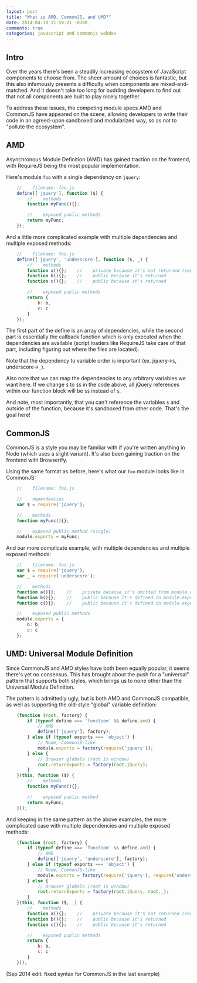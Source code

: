 ```yaml
---
layout: post
title: "What is AMD, CommonJS, and UMD?"
date: 2014-04-30 11:59:21 -0700
comments: true
categories: javascript amd commonjs webdev
---
```


## Intro
Over the years there's been a steadily increasing ecosystem of JavaScript components to choose from.  The sheer amount of choices is fantastic, but this also infamously presents a difficulty when components are mixed-and-matched.  And it doesn't take too long for budding developers to find out that not all components are built to play nicely together.

To address these issues, the competing module specs AMD and CommonJS have appeared on the scene, allowing developers to write their code in an agreed-upon sandboxed and modularized way, so as not to "pollute the ecosystem".


## AMD
Asynchronous Module Definition (AMD) has gained traction on the frontend, with RequireJS being the most popular implementation.

Here's module ```foo``` with a single dependency on ```jquery```:

``` javascript
    //    filename: foo.js
    define(['jquery'], function ($) {
        //    methods
        function myFunc(){};

        //    exposed public methods
        return myFunc;
    });
```

And a little more complicated example with multiple dependencies and multiple exposed methods:

``` javascript
    //    filename: foo.js
    define(['jquery', 'underscore'], function ($, _) {
        //    methods
        function a(){};    //    private because it's not returned (see below)
        function b(){};    //    public because it's returned
        function c(){};    //    public because it's returned

        //    exposed public methods
        return {
            b: b,
            c: c
        }
    });
```

The first part of the define is an array of dependencies, while the second part is essentially the callback function which is only executed when the dependencies are available (script loaders like RequireJS take care of that part, including figuring out where the files are located).

Note that the dependency to variable order is important (ex. jquery->```$```, underscore->```_```).

Also note that we can map the dependencies to any arbitrary variables we want here.  If we change ```$``` to ```$$``` in the code above, all jQuery references within our function block will be ``$$`` instead of ``$``.

And note, most importantly, that you can't reference the variables ```$``` and ```_``` outside of the function, because it's sandboxed from other code.  That's the goal here!


## CommonJS

CommonJS is a style you may be familiar with if you're written anything in Node (which uses a slight variant).  It's also been gaining traction on the frontend with Browserify.

Using the same format as before, here's what our ```foo``` module looks like in CommonJS:

``` javascript
    //    filename: foo.js

    //    dependencies
    var $ = require('jquery');

    //    methods
    function myFunc(){};

    //    exposed public method (single)
    module.exports = myFunc;
```

And our more complicate example, with multiple dependencies and multiple exposed methods:

``` javascript
    //    filename: foo.js
    var $ = require('jquery');
    var _ = require('underscore');

    //    methods
    function a(){};    //    private because it's omitted from module.exports (see below)
    function b(){};    //    public because it's defined in module.exports
    function c(){};    //    public because it's defined in module.exports

    //    exposed public methods
    module.exports = {
        b: b,
        c: c
    };
```

## UMD: Universal Module Definition

Since CommonJS and AMD styles have both been equally popular, it seems there's yet no consensus.  This has brought about the push for a "universal" pattern that supports both styles, which brings us to none other than the Universal Module Definition.

The pattern is admittedly ugly, but is both AMD and CommonJS compatible, as well as supporting the old-style "global" variable definition:

``` javascript
    (function (root, factory) {
        if (typeof define === 'function' && define.amd) {
            // AMD
            define(['jquery'], factory);
        } else if (typeof exports === 'object') {
            // Node, CommonJS-like
            module.exports = factory(require('jquery'));
        } else {
            // Browser globals (root is window)
            root.returnExports = factory(root.jQuery);
        }
    }(this, function ($) {
        //    methods
        function myFunc(){};

        //    exposed public method
        return myFunc;
    }));
```

And keeping in the same pattern as the above examples, the more complicated case with multiple dependencies and multiple exposed methods:

``` javascript
    (function (root, factory) {
        if (typeof define === 'function' && define.amd) {
            // AMD
            define(['jquery', 'underscore'], factory);
        } else if (typeof exports === 'object') {
            // Node, CommonJS-like
            module.exports = factory(require('jquery'), require('underscore'));
        } else {
            // Browser globals (root is window)
            root.returnExports = factory(root.jQuery, root._);
        }
    }(this, function ($, _) {
        //    methods
        function a(){};    //    private because it's not returned (see below)
        function b(){};    //    public because it's returned
        function c(){};    //    public because it's returned

        //    exposed public methods
        return {
            b: b,
            c: c
        }
    }));
```


(Sep 2014 edit: fixed syntax for CommonJS in the last example)
